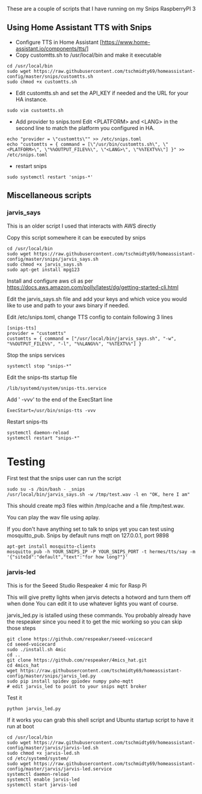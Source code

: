 These are a couple of scripts that I have running on my Snips RaspberryPI 3

## Using Home Assistant TTS with Snips

- Configure TTS in Home Assistant [https://www.home-assistant.io/components/tts/]
- Copy customtts.sh to /usr/local/bin and make it executable
```
cd /usr/local/bin
sudo wget https://raw.githubusercontent.com/tschmidty69/homeassistant-config/master/snips/customtts.sh
sudo chmod +x customtts.sh
```
- Edit customtts.sh and set the API_KEY if needed and the URL for your HA instance.
```
sudo vim customtts.sh
```
- Add provider to snips.toml
  Edit \<PLATFORM\> and \<LANG\> in the second line to match the platform you configured in HA.
```
echo "provider = \"customtts\"" >> /etc/snips.toml
echo "customtts = { command = [\"/usr/bin/customtts.sh\", \"<PLATFORM>\", \"%%OUTPUT_FILE%%\", \"<LANG>\", \"%%TEXT%%\"] }" >> /etc/snips.toml
```
- restart snips
```
sudo systemctl restart 'snips-*'
```

## Miscellaneous scripts ##


### jarvis_says ###

This is an older script I used that interacts with AWS directly

Copy this script somewhere it can be executed by snips
```
cd /usr/local/bin
sudo wget https://raw.githubusercontent.com/tschmidty69/homeassistant-config/master/snips/jarvis_says.sh
sudo chmod +x jarvis_says.sh
sudo apt-get install mpg123
```
Install and configure aws cli as per
https://docs.aws.amazon.com/polly/latest/dg/getting-started-cli.html

Edit the jarvis_says.sh file and add your keys and which voice you would like to use
and path to your aws binary if needed.

Edit /etc/snips.toml, change TTS config to contain following 3 lines
```
[snips-tts]
provider = "customtts"
customtts = { command = ["/usr/local/bin/jarvis_says.sh", "-w", "%%OUTPUT_FILE%%", "-l", "%%LANG%%", "%%TEXT%%"] }
```
Stop the snips services
```
systemctl stop "snips-*"
```
Edit the snips-tts startup file
```
/lib/systemd/system/snips-tts.service
```
Add ' -vvv' to the end of the ExecStart line
```
ExecStart=/usr/bin/snips-tts -vvv
```
Restart snips-tts
```
systemctl daemon-reload
systemctl restart "snips-*"
```
# Testing

First test that the snips user can run the script
```
sudo su -s /bin/bash - _snips
/usr/local/bin/jarvis_says.sh -w /tmp/test.wav -l en "OK, here I am"
```
This should create mp3 files within /tmp/cache and a file /tmp/test.wav.

You can play the wav file using aplay.

If you don't have anything set to talk to snips yet you can test using mosquitto_pub. Snips by default runs mqtt on
127.0.0.1, port 9898
```
apt-get install mosquitto-clients
mosquitto_pub -h YOUR_SNIPS_IP -P YOUR_SNIPS_PORT -t hermes/tts/say -m '{"siteId":"default","text":"for how long?"}'
```

### jarvis-led ###

This is for the Seeed Studio Respeaker 4 mic for Rasp Pi

This will give pretty lights when jarvis detects a hotword and turn them off when done
You can edit it to use whatever lights you want of course.

jarvis_led.py is istalled using these commands. You probably already have the respeaker
since you need it to get the mic working so you can skip those steps
```
git clone https://github.com/respeaker/seeed-voicecard
cd seeed-voicecard
sudo ./install.sh 4mic
cd ..
git clone https://github.com/respeaker/4mics_hat.git
cd 4mics_hat
wget https://raw.githubusercontent.com/tschmidty69/homeassistant-config/master/snips/jarvis_led.py
sudo pip install spidev gpiodev numpy paho-mqtt
# edit jarvis_led to point to your snips mqtt broker
```
Test it
```
python jarvis_led.py
```
If it works you can grab this shell script and Ubuntu startup script to have it run at boot
```
cd /usr/local/bin
sudo wget https://raw.githubusercontent.com/tschmidty69/homeassistant-config/master/jarvis/jarvis-led.sh
sudo chmod +x jarvis-led.sh
cd /etc/systemd/system/
sudo wget https://raw.githubusercontent.com/tschmidty69/homeassistant-config/master/jarvis/jarvis-led.service
systemctl daemon-reload
systemctl enable jarvis-led
systemctl start jarvis-led
```
